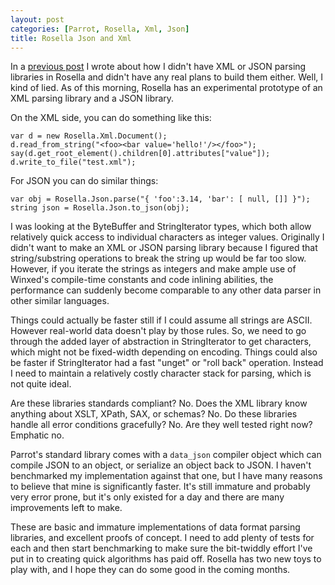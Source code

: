 ```yaml
---
layout: post
categories: [Parrot, Rosella, Xml, Json]
title: Rosella Json and Xml
---
```


In a [previous post][rosella_net_post] I wrote about how I didn't have XML or
JSON parsing libraries in Rosella and didn't have any real plans to build them
either. Well, I kind of lied. As of this morning, Rosella has an experimental
prototype of an XML parsing library and a JSON library.

[rosella_net_post]: /2012/03/25/rosella_net.html

On the XML side, you can do something like this:

    var d = new Rosella.Xml.Document();
    d.read_from_string("<foo><bar value='hello!'/></foo>");
    say(d.get_root_element().children[0].attributes["value"]);
    d.write_to_file("test.xml");

For JSON you can do similar things:

    var obj = Rosella.Json.parse("{ 'foo':3.14, 'bar': [ null, []] }");
    string json = Rosella.Json.to_json(obj);

I was looking at the ByteBuffer and StringIterator types, which both allow
relatively quick access to individual characters as integer values. Originally
I didn't want to make an XML or JSON parsing library because I figured that
string/substring operations to break the string up would be far too slow.
However, if you iterate the strings as integers and make ample use of Winxed's
compile-time constants and code inlining abilities, the performance can suddenly
become comparable to any other data parser in other similar languages.

Things could actually be faster still if I could assume all strings are ASCII.
However real-world data doesn't play by those rules. So, we need to go through
the added layer of abstraction in StringIterator to get characters, which might
not be fixed-width depending on encoding. Things could also be faster if
StringIterator had a fast "unget" or "roll back" operation. Instead I need
to maintain a relatively costly character stack for parsing, which is not quite
ideal.

Are these libraries standards compliant? No. Does the XML library know anything
about XSLT, XPath, SAX, or schemas? No.  Do these libraries handle all error
conditions gracefully? No. Are they well tested right now? Emphatic no.

Parrot's standard library comes with a `data_json` compiler object which can
compile JSON to an object, or serialize an object back to JSON. I haven't
benchmarked my implementation against that one, but I have many reasons to
believe that mine is significantly faster. It's still immature and probably
very error prone, but it's only existed for a day and there are many
improvements left to make.

These are basic and immature implementations of data format parsing libraries,
and excellent proofs of concept. I need to add plenty of tests for each and
then start benchmarking to make sure the bit-twiddly effort I've put in to
creating quick algorithms has paid off. Rosella has two new toys to play with,
and I hope they can do some good in the coming months.
